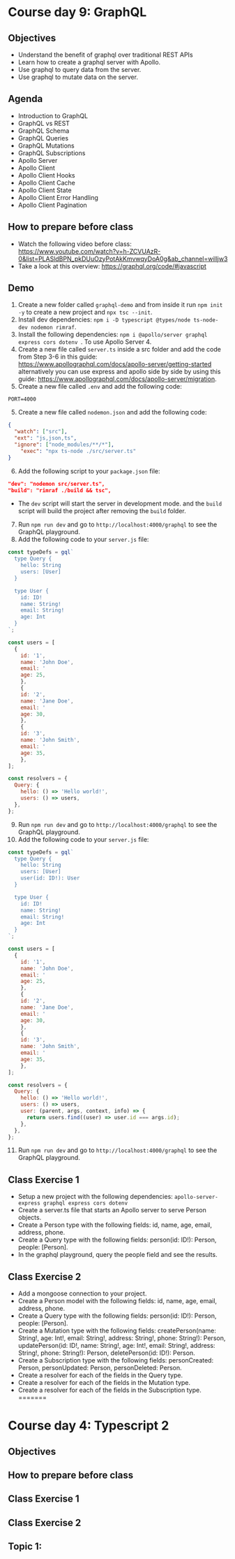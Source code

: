 # Course day 9: GraphQL

## Objectives
- Understand the benefit of graphql over traditional REST APIs
- Learn how to create a graphql server with Apollo.
- Use graphql to query data from the server.
- Use graphql to mutate data on the server. 


## Agenda
- Introduction to GraphQL
- GraphQL vs REST
- GraphQL Schema
- GraphQL Queries
- GraphQL Mutations
- GraphQL Subscriptions
- Apollo Server
- Apollo Client
- Apollo Client Hooks
- Apollo Client Cache
- Apollo Client State
- Apollo Client Error Handling
- Apollo Client Pagination

## How to prepare before class
- Watch the following video before class: https://www.youtube.com/watch?v=h-ZCVUAzR-0&list=PLASldBPN_pkDUuOzyPotAkKmvwqyDoA0g&ab_channel=willjw3
- Take a look at this overview: https://graphql.org/code/#javascript

## Demo
1. Create a new folder called `graphql-demo` and from inside it run `npm init -y` to create a new project and `npx tsc --init`.
2. Install dev dependencies: `npm i -D typescript @types/node ts-node-dev nodemon rimraf`.
3. Install the following dependencies: `npm i @apollo/server graphql express cors dotenv `. To use Apollo Server 4.
4. Create a new file called `server.ts` inside a src folder and add the code from Step 3-6 in this guide: https://www.apollographql.com/docs/apollo-server/getting-started alternatively you can use express and apollo side by side by using this guide: https://www.apollographql.com/docs/apollo-server/migration.
5. Create a new file called `.env` and add the following code:
```
PORT=4000
```
5. Create a new file called `nodemon.json` and add the following code:
```json
{
  "watch": ["src"],
  "ext": "js,json,ts",
  "ignore": ["node_modules/**/*"],
    "exec": "npx ts-node ./src/server.ts"
}
```
6. Add the following script to your `package.json` file:
```json
"dev": "nodemon src/server.ts",
"build": "rimraf ./build && tsc",
```
  - The `dev` script will start the server in development mode. and the `build` script will build the project after removing the `build` folder.
7. Run `npm run dev` and go to `http://localhost:4000/graphql` to see the GraphQL playground.
8. Add the following code to your `server.js` file:
```js
const typeDefs = gql`
  type Query {
    hello: String
    users: [User]
  }

  type User {
    id: ID!
    name: String!
    email: String!
    age: Int
  }
`;

const users = [
  {
    id: '1',
    name: 'John Doe',
    email: '
    age: 25,
    },
    {
    id: '2',
    name: 'Jane Doe',
    email: '
    age: 30,
    },
    {
    id: '3',
    name: 'John Smith',
    email: '
    age: 35,
    },
];

const resolvers = {
  Query: {
    hello: () => 'Hello world!',
    users: () => users,
  },
};
```
9. Run `npm run dev` and go to `http://localhost:4000/graphql` to see the GraphQL playground.
10. Add the following code to your `server.js` file:
```js
const typeDefs = gql`
  type Query {
    hello: String
    users: [User]
    user(id: ID!): User
  }

  type User {
    id: ID!
    name: String!
    email: String!
    age: Int
  }
`;

const users = [
  {
    id: '1',
    name: 'John Doe',
    email: '
    age: 25,
    },
    {
    id: '2',
    name: 'Jane Doe',
    email: '
    age: 30,
    },
    {
    id: '3',
    name: 'John Smith',
    email: '
    age: 35,
    },
];

const resolvers = {
  Query: {
    hello: () => 'Hello world!',
    users: () => users,
    user: (parent, args, context, info) => {
      return users.find((user) => user.id === args.id);
    },
  },
};
```
11. Run `npm run dev` and go to `http://localhost:4000/graphql` to see the GraphQL playground.


## Class Exercise 1
- Setup a new project with the following dependencies: `apollo-server-express graphql express cors dotenv` 
- Create a server.ts file that starts an Apollo server to serve Person objects.
- Create a Person type with the following fields: id, name, age, email, address, phone.
- Create a Query type with the following fields: person(id: ID!): Person, people: [Person].
- In the graphql playground, query the people field and see the results. 

## Class Exercise 2
- Add a mongoose connection to your project.
- Create a Person model with the following fields: id, name, age, email, address, phone.
- Create a Query type with the following fields: person(id: ID!): Person, people: [Person].
- Create a Mutation type with the following fields: createPerson(name: String!, age: Int!, email: String!, address: String!, phone: String!): Person, updatePerson(id: ID!, name: String!, age: Int!, email: String!, address: String!, phone: String!): Person, deletePerson(id: ID!): Person.
- Create a Subscription type with the following fields: personCreated: Person, personUpdated: Person, personDeleted: Person.
- Create a resolver for each of the fields in the Query type.
- Create a resolver for each of the fields in the Mutation type.
- Create a resolver for each of the fields in the Subscription type.
=======
# Course day 4: Typescript 2

## Objectives


## How to prepare before class


## Class Exercise 1

## Class Exercise 2


## Topic 1:

